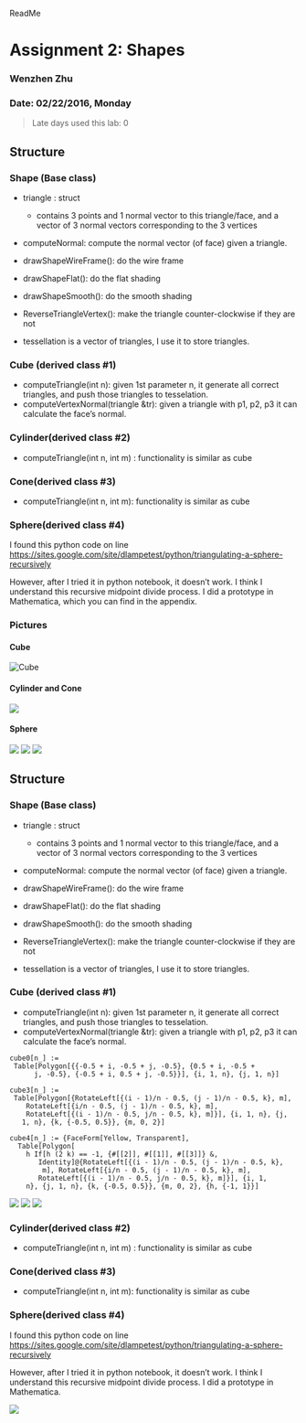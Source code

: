 ReadMe

# Assignment 2: Shapes

### Wenzhen Zhu
### Date: 02/22/2016, Monday

> Late days used this lab: 0

## Structure
### Shape (Base class)

+ triangle : struct
	+ contains 3 points and 1 normal vector to this triangle/face, and a vector of 3 normal vectors corresponding to the 3 vertices

+ computeNormal: compute the normal vector (of face) given a triangle.
+ drawShapeWireFrame(): do the wire frame
+ drawShapeFlat(): do the flat shading
+ drawShapeSmooth(): do the smooth shading
+ ReverseTriangleVertex(): make the triangle counter-clockwise if they are not

+ tessellation is a vector of triangles, I use it to store triangles. 

### Cube (derived class #1)
+ computeTriangle(int n): given 1st parameter n, it generate all correct triangles, and push those triangles to tesselation.
+ computeVertexNormal(triangle &tr): given a triangle with p1, p2, p3 it can calculate the face’s normal. 

### Cylinder(derived class #2)
+ computeTriangle(int n, int m) : functionality is similar as cube


### Cone(derived class #3)
+ computeTriangle(int n, int m): functionality is similar as cube

### Sphere(derived class #4)
I found this python code on line
https://sites.google.com/site/dlampetest/python/triangulating-a-sphere-recursively

However, after I tried it in python notebook, it doesn’t work. I think I understand this recursive midpoint divide process. I did a prototype in Mathematica, which you can find in the appendix.

### Pictures

#### Cube
![Cube](/img/cube.jpeg)
#### Cylinder and Cone
![](/img/cone_cylinder.jpeg)
#### Sphere
![](/img/sphere.jpeg)
![](/img/sphere2.jpeg)
![](/img/sphere3.jpeg)

## Structure
### Shape (Base class)

+ triangle : struct
	+ contains 3 points and 1 normal vector to this triangle/face, and a vector of 3 normal vectors corresponding to the 3 vertices

+ computeNormal: compute the normal vector (of face) given a triangle.
+ drawShapeWireFrame(): do the wire frame
+ drawShapeFlat(): do the flat shading
+ drawShapeSmooth(): do the smooth shading
+ ReverseTriangleVertex(): make the triangle counter-clockwise if they are not

+ tessellation is a vector of triangles, I use it to store triangles. 

### Cube (derived class #1)
+ computeTriangle(int n): given 1st parameter n, it generate all correct triangles, and push those triangles to tesselation.
+ computeVertexNormal(triangle &tr): given a triangle with p1, p2, p3 it can calculate the face’s normal. 

```
cube0[n_] := 
 Table[Polygon[{{-0.5 + i, -0.5 + j, -0.5}, {0.5 + i, -0.5 + 
      j, -0.5}, {-0.5 + i, 0.5 + j, -0.5}}], {i, 1, n}, {j, 1, n}]
```
```
cube3[n_] := 
 Table[Polygon[{RotateLeft[{(i - 1)/n - 0.5, (j - 1)/n - 0.5, k}, m], 
    RotateLeft[{i/n - 0.5, (j - 1)/n - 0.5, k}, m], 
    RotateLeft[{(i - 1)/n - 0.5, j/n - 0.5, k}, m]}], {i, 1, n}, {j, 
   1, n}, {k, {-0.5, 0.5}}, {m, 0, 2}]
```
```
cube4[n_] := {FaceForm[Yellow, Transparent], 
  Table[Polygon[
    h If[h (2 k) == -1, {#[[2]], #[[1]], #[[3]]} &, 
       Identity]@{RotateLeft[{(i - 1)/n - 0.5, (j - 1)/n - 0.5, k}, 
        m], RotateLeft[{i/n - 0.5, (j - 1)/n - 0.5, k}, m], 
       RotateLeft[{(i - 1)/n - 0.5, j/n - 0.5, k}, m]}], {i, 1, 
    n}, {j, 1, n}, {k, {-0.5, 0.5}}, {m, 0, 2}, {h, {-1, 1}}]
```

![](/img/cube1.jpeg)
![](/img/cube2.jpeg)
![](/img/cube3.jpeg)

### Cylinder(derived class #2)
+ computeTriangle(int n, int m) : functionality is similar as cube


### Cone(derived class #3)
+ computeTriangle(int n, int m): functionality is similar as cube

### Sphere(derived class #4)
I found this python code on line
https://sites.google.com/site/dlampetest/python/triangulating-a-sphere-recursively


However, after I tried it in python notebook, it doesn’t work. I think I understand this recursive midpoint divide process. I did a prototype in Mathematica.

![](/img/sphere4.jpeg)
